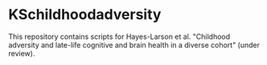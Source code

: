 # KSchildhoodadversity

This repository contains scripts for Hayes-Larson et al. "Childhood adversity and late-life cognitive and brain health in a diverse cohort" (under review). 

